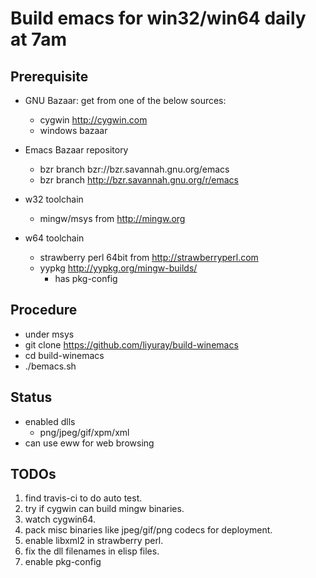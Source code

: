 # Build emacs for win32/win64 daily at 7am

## Prerequisite
* GNU Bazaar: get from one of the below sources:
  * cygwin <http://cygwin.com>
  * windows bazaar
* Emacs Bazaar repository
  * bzr branch bzr://bzr.savannah.gnu.org/emacs
  * bzr branch http://bzr.savannah.gnu.org/r/emacs

* w32 toolchain
    * mingw/msys from <http://mingw.org>
* w64 toolchain
    * strawberry perl 64bit from <http://strawberryperl.com>
    * yypkg <http://yypkg.org/mingw-builds/>
      * has pkg-config

## Procedure

* under msys
* git clone <https://github.com/liyuray/build-winemacs>
* cd build-winemacs
* ./bemacs.sh

## Status

* enabled dlls
  * png/jpeg/gif/xpm/xml
* can use eww for web browsing

## TODOs

1. find travis-ci to do auto test.
1. try if cygwin can build mingw binaries.
1. watch cygwin64.
1. pack misc binaries like jpeg/gif/png codecs for deployment.
1. enable libxml2 in strawberry perl.
1. fix the dll filenames in elisp files.
1. enable pkg-config
